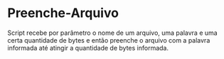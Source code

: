 # Preenche-Arquivo
Script recebe por parâmetro o nome de um arquivo, uma palavra e uma certa quantidade de bytes
e então preenche o arquivo com a palavra informada até atingir a quantidade de bytes informada.

